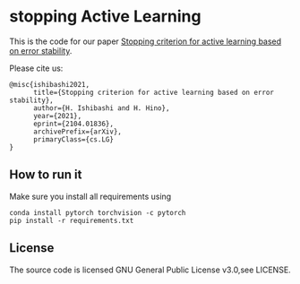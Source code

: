 # stopping Active Learning

This is the code for our paper [Stopping criterion for active learning based on error stability](https://arxiv.org/abs/2104.01836).

Please cite us:

```
@misc{ishibashi2021,
      title={Stopping criterion for active learning based on error stability}, 
      author={H. Ishibashi and H. Hino},
      year={2021},
      eprint={2104.01836},
      archivePrefix={arXiv},
      primaryClass={cs.LG}
}
```

## How to run it

Make sure you install all requirements using

```
conda install pytorch torchvision -c pytorch
pip install -r requirements.txt
```

## License
The source code is licensed GNU General Public License v3.0,see LICENSE.
